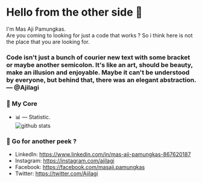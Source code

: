 # Hello from the other side 👋 
 I'm Mas Aji Pamungkas.<br>
 Are you coming to looking for just a code that works ? So i think here is not the place that you are looking for. <br>

 ### Code isn't just a bunch of courier new text with some bracket or maybe another semicolon. It's like an art, should be beauty, make an illusion and enjoyable. Maybe it can't be understood by everyone, but behind that, there was an elegant abstraction. &mdash; @Ajilagi

 ### 🔶 My Core
- 📊 &mdash; Statistic. <br> 
  ![github stats](https://github-readme-stats.vercel.app/api?username=Ajilagi&show_icons=true)
  
### 👀 Go for another peek ? 
- LinkedIn: https://www.linkedin.com/in/mas-aji-pamungkas-867620187
- Instagram: https://instagram.com/ajilagi
- Facebook: https://facebook.com/masaji.pamungkas
- Twitter: https://twitter.com/Ajilagi
